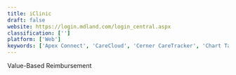 ```yaml
---
title: iClinic
draft: false 
website: https://login.mdland.com/login_central.aspx
classification: ['']
platform: ['Web']
keywords: ['Apex Connect', 'CareCloud', 'Cerner CareTracker', 'Chart Talk', 'Definitive Healthcare', 'HealtheRegistries', 'Kareo', 'LexisNexis MemberPoint', 'Lua', 'Padlet Briefcase', 'Quadax Health Systems Solutions', 'SoftCure Hospital Software', 'Spok', 'TigerFlow', 'Trillian', 'athenaClinicals', 'tab32']
---
```

Value-Based Reimbursement